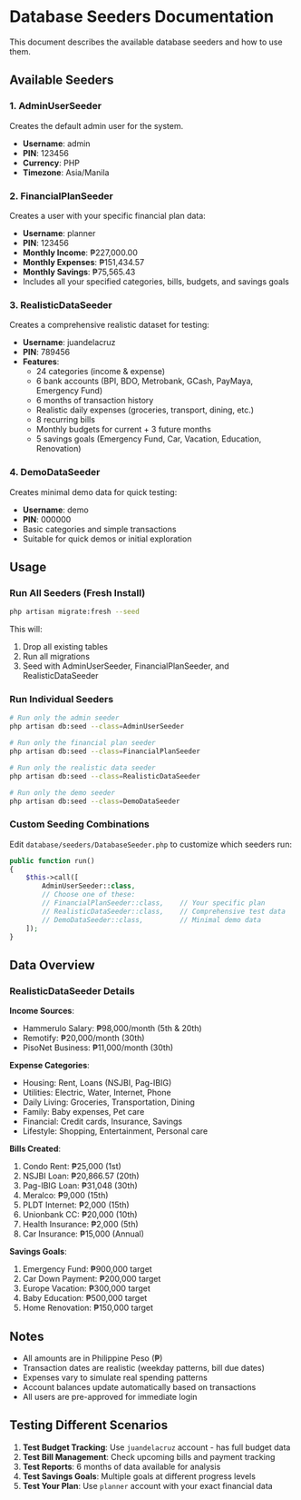 # Database Seeders Documentation

This document describes the available database seeders and how to use them.

## Available Seeders

### 1. **AdminUserSeeder**
Creates the default admin user for the system.
- **Username**: admin
- **PIN**: 123456
- **Currency**: PHP
- **Timezone**: Asia/Manila

### 2. **FinancialPlanSeeder**
Creates a user with your specific financial plan data:
- **Username**: planner
- **PIN**: 123456
- **Monthly Income**: ₱227,000.00
- **Monthly Expenses**: ₱151,434.57
- **Monthly Savings**: ₱75,565.43
- Includes all your specified categories, bills, budgets, and savings goals

### 3. **RealisticDataSeeder**
Creates a comprehensive realistic dataset for testing:
- **Username**: juandelacruz
- **PIN**: 789456
- **Features**:
  - 24 categories (income & expense)
  - 6 bank accounts (BPI, BDO, Metrobank, GCash, PayMaya, Emergency Fund)
  - 6 months of transaction history
  - Realistic daily expenses (groceries, transport, dining, etc.)
  - 8 recurring bills
  - Monthly budgets for current + 3 future months
  - 5 savings goals (Emergency Fund, Car, Vacation, Education, Renovation)

### 4. **DemoDataSeeder**
Creates minimal demo data for quick testing:
- **Username**: demo
- **PIN**: 000000
- Basic categories and simple transactions
- Suitable for quick demos or initial exploration

## Usage

### Run All Seeders (Fresh Install)
```bash
php artisan migrate:fresh --seed
```
This will:
1. Drop all existing tables
2. Run all migrations
3. Seed with AdminUserSeeder, FinancialPlanSeeder, and RealisticDataSeeder

### Run Individual Seeders
```bash
# Run only the admin seeder
php artisan db:seed --class=AdminUserSeeder

# Run only the financial plan seeder
php artisan db:seed --class=FinancialPlanSeeder

# Run only the realistic data seeder
php artisan db:seed --class=RealisticDataSeeder

# Run only the demo seeder
php artisan db:seed --class=DemoDataSeeder
```

### Custom Seeding Combinations

Edit `database/seeders/DatabaseSeeder.php` to customize which seeders run:

```php
public function run()
{
    $this->call([
        AdminUserSeeder::class,
        // Choose one of these:
        // FinancialPlanSeeder::class,    // Your specific plan
        // RealisticDataSeeder::class,    // Comprehensive test data
        // DemoDataSeeder::class,         // Minimal demo data
    ]);
}
```

## Data Overview

### RealisticDataSeeder Details

**Income Sources**:
- Hammerulo Salary: ₱98,000/month (5th & 20th)
- Remotify: ₱20,000/month (30th)
- PisoNet Business: ₱11,000/month (30th)

**Expense Categories**:
- Housing: Rent, Loans (NSJBI, Pag-IBIG)
- Utilities: Electric, Water, Internet, Phone
- Daily Living: Groceries, Transportation, Dining
- Family: Baby expenses, Pet care
- Financial: Credit cards, Insurance, Savings
- Lifestyle: Shopping, Entertainment, Personal care

**Bills Created**:
1. Condo Rent: ₱25,000 (1st)
2. NSJBI Loan: ₱20,866.57 (20th)
3. Pag-IBIG Loan: ₱31,048 (30th)
4. Meralco: ₱9,000 (15th)
5. PLDT Internet: ₱2,000 (15th)
6. Unionbank CC: ₱20,000 (10th)
7. Health Insurance: ₱2,000 (5th)
8. Car Insurance: ₱15,000 (Annual)

**Savings Goals**:
1. Emergency Fund: ₱900,000 target
2. Car Down Payment: ₱200,000 target
3. Europe Vacation: ₱300,000 target
4. Baby Education: ₱500,000 target
5. Home Renovation: ₱150,000 target

## Notes

- All amounts are in Philippine Peso (₱)
- Transaction dates are realistic (weekday patterns, bill due dates)
- Expenses vary to simulate real spending patterns
- Account balances update automatically based on transactions
- All users are pre-approved for immediate login

## Testing Different Scenarios

1. **Test Budget Tracking**: Use `juandelacruz` account - has full budget data
2. **Test Bill Management**: Check upcoming bills and payment tracking
3. **Test Reports**: 6 months of data available for analysis
4. **Test Savings Goals**: Multiple goals at different progress levels
5. **Test Your Plan**: Use `planner` account with your exact financial data
